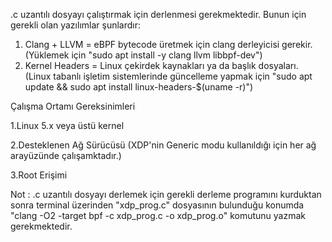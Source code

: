 .c uzantılı dosyayı çalıştırmak için derlenmesi gerekmektedir. Bunun için gerekli olan yazılımlar şunlardır:

1. Clang + LLVM = eBPF bytecode üretmek için clang derleyicisi gerekir. (Yüklemek için "sudo apt install -y clang llvm libbpf-dev")
2. Kernel Headers = Linux çekirdek kaynakları ya da başlık dosyaları. (Linux tabanlı işletim sistemlerinde güncelleme yapmak için "sudo apt update && sudo apt install linux-headers-$(uname -r)")

Çalışma Ortamı Gereksinimleri

1.Linux 5.x veya üstü kernel 

2.Desteklenen Ağ Sürücüsü (XDP'nin Generic modu kullanıldığı için her ağ arayüzünde çalışamktadır.)

3.Root Erişimi

Not : .c uzantılı dosyayı derlemek için gerekli derleme programını kurduktan sonra terminal üzerinden "xdp_prog.c" dosyasının bulunduğu konumda "clang -O2 -target bpf -c xdp_prog.c -o xdp_prog.o" komutunu yazmak gerekmektedir.



